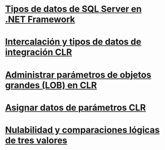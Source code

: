 # [Tipos de datos de SQL Server en .NET Framework](sql-server-data-types-in-the-net-framework.md)
# [Intercalación y tipos de datos de integración CLR](collation-and-clr-integration-data-types.md)
# [Administrar parámetros de objetos grandes (LOB) en CLR](handling-large-object-lob-parameters-in-the-clr.md)
# [Asignar datos de parámetros CLR](mapping-clr-parameter-data.md)
# [Nulabilidad y comparaciones lógicas de tres valores](nullability-and-three-value-logic-comparisons.md)
